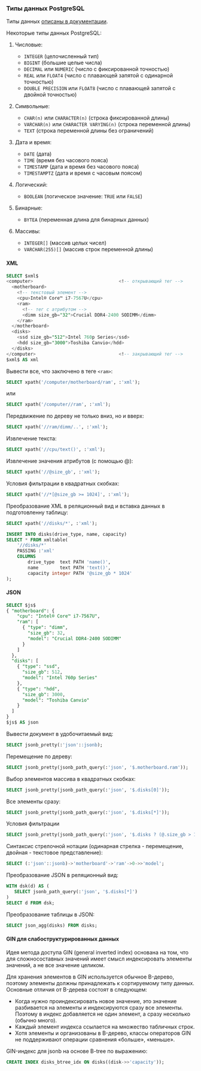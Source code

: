 ### Типы данных PostgreSQL

Типы данных [описаны в документации](https://postgrespro.ru/docs/postgresql/14/datatype). 

Некоторые типы данных PostgreSQL:

1. Числовые:
   - `INTEGER` (целочисленный тип)
   - `BIGINT` (большие целые числа)
   - `DECIMAL` или `NUMERIC` (число с фиксированной точностью)
   - `REAL` или `FLOAT4` (число с плавающей запятой с одинарной точностью)
   - `DOUBLE PRECISION` или `FLOAT8` (число с плавающей запятой с двойной точностью)

2. Символьные:
   - `CHAR(n)` или `CHARACTER(n)` (строка фиксированной длины)
   - `VARCHAR(n)` или `CHARACTER VARYING(n)` (строка переменной длины)
   - `TEXT` (строка переменной длины без ограничений)

3. Дата и время:
   - `DATE` (дата)
   - `TIME` (время без часового пояса)
   - `TIMESTAMP` (дата и время без часового пояса)
   - `TIMESTAMPTZ` (дата и время с часовым поясом)

4. Логический:
   - `BOOLEAN` (логическое значение: `TRUE` или `FALSE`)

5. Бинарные:
   - `BYTEA` (переменная длина для бинарных данных)

6. Массивы:
   - `INTEGER[]` (массив целых чисел)
   - `VARCHAR(255)[]` (массив строк переменной длины)


#### XML

```sql
SELECT $xml$
<computer>                                <!-- открывающий тег -->
  <motherboard>
    <!-- текстовый элемент -->
    <cpu>Intel® Core™ i7-7567U</cpu>
    <ram>
      <!-- тег с атрибутом -->
      <dimm size_gb="32">Crucial DDR4-2400 SODIMM</dimm>
    </ram>
  </motherboard>
  <disks>
    <ssd size_gb="512">Intel 760p Series</ssd>
    <hdd size_gb="3000">Toshiba Canvio</hdd>
  </disks>
</computer>                               <!-- закрывающий тег -->
$xml$ AS xml
```

Вывести все, что заключено в теге `<ram>`:
```sql
SELECT xpath('/computer/motherboard/ram', :'xml');
```
или
```sql
SELECT xpath('/computer//ram', :'xml');
```

Передвижение по дереву не только вниз, но и вверх:
```sql
SELECT xpath('//ram/dimm/..', :'xml');
```

Извлечение текста:
```sql
SELECT xpath('//cpu/text()', :'xml');
```

Извлечение значения атрибутов (с помощью @):
```sql
SELECT xpath('//@size_gb', :'xml');
```

Условия фильтрации в квадратных скобках:
```sql
SELECT xpath('//*[@size_gb >= 1024]', :'xml');
```

Преобразование XML в реляционный вид и вставка данных в подготовленну таблицу:
```sql
SELECT xpath('//disks/*', :'xml');

INSERT INTO disks(drive_type, name, capacity)
SELECT * FROM xmltable(
    '//disks/*'
    PASSING :'xml'
    COLUMNS
        drive_type  text PATH 'name()',
        name        text PATH 'text()',
        capacity integer PATH '@size_gb * 1024'
);
```


#### JSON

```sql
SELECT $js$
{ "motherboard": {
    "cpu": "Intel® Core™ i7-7567U",
    "ram": [
      { "type": "dimm",
        "size_gb": 32,
        "model": "Crucial DDR4-2400 SODIMM"
      }
    ]
  },
  "disks": [
    { "type": "ssd",
      "size_gb": 512,
      "model": "Intel 760p Series"
    },
    { "type": "hdd",
      "size_gb": 3000,
      "model": "Toshiba Canvio"
    }
  ]
}
$js$ AS json
```

Вывести документ в удобочитаемый вид:
```sql
SELECT jsonb_pretty(:'json'::jsonb);
```

Перемещение по дереву:
```sql
SELECT jsonb_pretty(jsonb_path_query(:'json', '$.motherboard.ram'));
```

Выбор элементов массива в квадратных скобках:
```sql
SELECT jsonb_pretty(jsonb_path_query(:'json', '$.disks[0]'));
```

Все элементы сразу:
```sql
SELECT jsonb_pretty(jsonb_path_query(:'json', '$.disks[*]'));
```

Условия фильтрации
```sql
SELECT jsonb_pretty(jsonb_path_query(:'json', '$.disks ? (@.size_gb > 1000)'));
```

Синтаксис стрелочной нотации (одинарная стрелка - перемещение, двойная - текстовое представление):
```sql
SELECT (:'json'::jsonb)->'motherboard'->'ram'->0->>'model';
```

Преобразование JSON в реляционный вид:
```sql
WITH dsk(d) AS (
   SELECT jsonb_path_query(:'json', '$.disks[*]')
)
SELECT d FROM dsk;
```

Преобразование таблицы в JSON:
```sql
SELECT json_agg(disks) FROM disks;
```

#### GIN для слабоструктурированных данных

Идея метода доступа GIN (general inverted index) основана на том, что для сложносоставных значений имеет смысл индексировать элементы значений, а не все значение целиком.

Для хранения элементов в GIN используется обычное B-дерево, поэтому элементы должны принадлежать к сортируемому типу данных. Основные отличия от B-дерева состоят в следующем:
* Когда нужно проиндексировать новое значение, это значение разбивается на элементы и индексируются сразу все элементы. Поэтому в индекс добавляется не один элемент, а сразу несколько (обычно много).
* Каждый элемент индекса ссылается на множество табличных строк.
* Хотя элементы и организованы в B-дерево, классы операторов GIN не поддерживают операции сравнения «больше», «меньше».

GIN-индекс для jsonb на основе B-tree по выражению:
```sql
CREATE INDEX disks_btree_idx ON disks((disk->>'capacity'));
```
